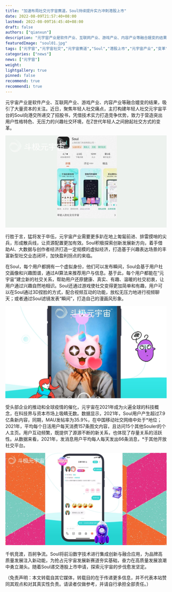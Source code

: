 ```yaml
---
title: "加速布局社交元宇宙赛道，Soul持续提升实力冲刺港股上市"
date: 2022-08-09T21:57:40+08:00
lastmod: 2022-08-09T16:45:40+08:00
draft: false
authors: ["qianxun"]
description: "元宇宙产业是软件产业、互联网产业、游戏产业、内容产业等融合嬗变的结果，吸引了大量资本的关注。近日，聚焦年轻人社交痛点，主打构建年轻人社交元宇宙平台的Soul向港交所递交了招股书，凭借技术实力打造竞争优势，致力于营造突出用户性格特色、无压力的兴趣社交环境，在Z世代年轻人之间掀起社交方式的变革。"
featuredImage: "soul01.jpg"
tags: ["元宇宙","元宇宙社交","元宇宙赛道","Soul","港股上市","元宇宙产业","变革"]
categories: ["news"]
news: ["元宇宙"]
weight: 
lightgallery: true
pinned: false
recommend: true
recommend1: true
---
```


元宇宙产业是软件产业、互联网产业、游戏产业、内容产业等融合嬗变的结果，吸引了大量资本的关注。近日，聚焦年轻人社交痛点，主打构建年轻人社交元宇宙平台的Soul向港交所递交了招股书，凭借技术实力打造竞争优势，致力于营造突出用户性格特色、无压力的兴趣社交环境，在Z世代年轻人之间掀起社交方式的变革。

![img](soul01.jpg)

行胜于言，猛将发于卒伍，元宇宙产业需要更多趴在地上匍匐前进、排雷摸哨的尖兵，形成散兵线，让资源配置更加有效。Soul积极探索创新发展新方向，着手借助AI、大数据与创作者经济打造一定规模的虚拟经济，打造基于兴趣表达场景的丰富新型社交业态闭环，加快盈利拐点的来临。

在Soul，每个用户都拥有一个虚拟身份，他们可以发布瞬间，Soul会基于用户社交画像和兴趣图谱，通过AI算法来推荐用户与信息。基于此，每个用户都能在“元宇宙”建立新的社交关系，帮助用户还原健康、真实、有趣、温暖的社交初衷，让用户通过兴趣自然地相识。Soul还通过游戏使社交变得更加简单和有趣，用户可以在Soul通过3D捏脸的方式，配合视频互动的功能，放松无压力地进行视频聊天；或者通过Soul滤镜发表“瞬间”，打造自己的漫画风形象。

![img](soul02.jpg)

受头部企业的推动和全球疫情的催化，元宇宙在2021年成为火遍全球的科技概念，在科技界与资本市场上吸睛无数。数据显示，2021年，Soul用户产生超过7.9亿条新内容，同期，MAU发帖率为35.9%，在中国移动社交网络中处于*地位；2021年，平均每个日活用户每天消费157条图文内容，且访问15个其他Souler的个人主页。用户互动频繁，既提供了源源不断的新关系，也体现了存量关系的活跃性。从数据来看，2021年，发消息用户平均每人每天发出66条消息，*于其他开放社交平台。

![img](soul03.jpg)

千帆竞渡，百舸争流。Soul将前沿数字技术进行集成创新与融合应用，为品牌高质量发展注入新动能，为抢占元宇宙发展新赛道夯实基础，奋力在高质量发展浪潮中勇立潮头。随着Soul递交港股上市申请，探索元宇宙的步伐愈发坚定。

（免责声明：本文转载自其它媒体，转载目的在于传递更多信息，并不代表本站赞同其观点和对其真实性负责。请读者仅做参考，并请自行承担全部责任。）